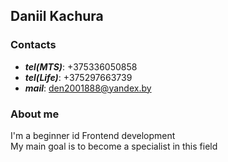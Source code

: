 ## Daniil Kachura

### Contacts

- **_tel(MTS)_**: +375336050858
- **_tel(Life)_**: +375297663739
- **_mail_**: den2001888@yandex.by

### About me

I'm a beginner id Frontend development <br/>
My main goal is to become a specialist in this field<br/>
